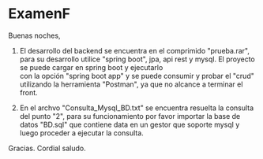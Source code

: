 # ExamenF

Buenas noches,

1) El desarrollo del backend se encuentra en el comprimido "prueba.rar", para su desarrollo
utilice "spring boot", jpa, api rest y mysql. El proyecto se puede cargar en spring boot y ejecutarlo  
con  la opción "spring boot app" y se puede consumir y probar el "crud" utilizando la herramienta "Postman",
ya que no alcance a terminar el front.

2) En el archvo "Consulta_Mysql_BD.txt" se encuentra resuelta la consulta del punto "2", para su
funcionamiento por favor importar la base de datos "BD.sql" que contiene data 
en un gestor que soporte mysql y luego proceder a ejecutar la consulta.

Gracias.
Cordial saludo.



